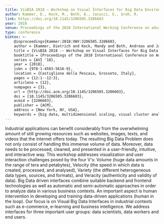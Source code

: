 ```yaml
---
title: VisBIA 2018 – Workshop on Visual Interfaces for Big Data Environments in Industrial Applications
author: Kammer, D., Keck, M., Both, A., Jacucci, G., Groh, R.
link: https://doi.org/10.1145/3206505.3206603
year: 2018
venue: Proceedings of the 2018 International Working Conference on advanced Visual Interfaces
type: conference
bibtex: >-
    @inproceedings{Kammer:2018:VWV:3206505.3206603,
    author = {Kammer, Dietrich and Keck, Mandy and Both, Andreas and Jacucci, Giulio and Groh, Rainer},
    title = {VisBIA 2018 -- Workshop on Visual Interfaces for Big Data Environments in Industrial Applications},
    booktitle = {Proceedings of the 2018 International Conference on Advanced Visual Interfaces},
    series = {AVI '18},
    year = {2018},
    isbn = {978-1-4503-5616-9},
    location = {Castiglione della Pescaia, Grosseto, Italy},
    pages = {12:1--12:3},
    articleno = {12},
    numpages = {3},
    url = {http://doi.acm.org/10.1145/3206505.3206603},
    doi = {10.1145/3206505.3206603},
    acmid = {3206603},
    publisher = {ACM},
    address = {New York, NY, USA},
    keywords = {big data, multidimensional scaling, visual cluster analysis}} 
---
```

Industrial applications can benefit considerably from the overwhelming amount of still growing resources such as websites, images, texts, and videos that the internet offers today. The resulting Big Data Problem does not only consist of handling this immense volume of data. Moreover, data needs to be processed, cleaned, and presented in a user-friendly, intuitive, and interactive way. This workshop addresses visualization and user interaction challenges posed by the four V's: Volume (huge data amounts in the range of tera and petabytes), Velocity (the speed in which data is created, processed, and analysed), Variety (the different heterogeneous data types, sources, and formats), and Veracity (authenticity and validity of data). Big Data driven interfaces combine suitable backend and frontend technologies as well as automatic and semi-automatic approaches in order to analyze data in various business contexts. An important aspect is human intervention in developing and training data-driven applications (human in the loop). Our focus is on Visual Big Data Interfaces in industrial contexts such as e-commerce, e-learning and business intelligence. We address interfaces for three important user groups: data scientists, data workers and end users.